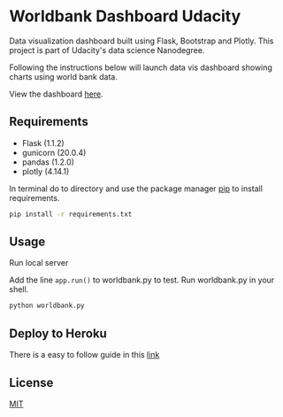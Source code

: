 # Worldbank Dashboard Udacity

Data visualization dashboard built using Flask, Bootstrap and Plotly. This project is part of Udacity's data science Nanodegree.

Following the instructions below will launch data vis dashboard showing charts using world bank data.

View the dashboard [here](https://dashboard-worldbank.herokuapp.com/).

## Requirements

- Flask (1.1.2)
- gunicorn (20.0.4)
- pandas (1.2.0)
- plotly (4.14.1)

In terminal do to directory and use the package manager [pip](https://pip.pypa.io/en/stable/) to install requirements.

```bash
pip install -r requirements.txt
```

## Usage
Run local server

Add the line ```app.run()``` to worldbank.py to test. Run worldbank.py in your shell.

```bash
python worldbank.py
```

## Deploy to Heroku
There is a easy to follow guide in this [link](https://dev.to/techparida/how-to-deploy-a-flask-app-on-heroku-heb)


## License
[MIT](https://choosealicense.com/licenses/mit/)
